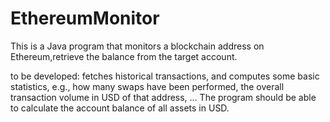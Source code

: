 # EthereumMonitor


This is a Java program that monitors a blockchain address on Ethereum,retrieve the balance from the target account.

to be developed: fetches
historical transactions, and computes some basic statistics, e.g., how many swaps
have been performed, the overall transaction volume in USD of that address, …
The program should be able to calculate the account balance of all assets in USD.

